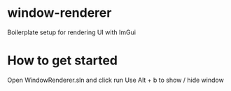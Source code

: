 # window-renderer
Boilerplate setup for rendering UI with ImGui

# How to get started
Open WindowRenderer.sln and click run
Use Alt + b to show / hide window